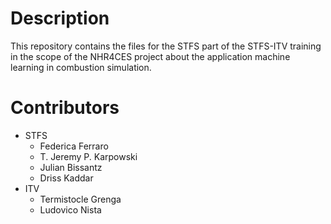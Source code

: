# Description

This repository contains the files for the STFS part of the STFS-ITV training in the scope of the NHR4CES project about the application machine learning in combustion simulation.

# Contributors

- STFS
    - Federica Ferraro
    - T. Jeremy P. Karpowski
    - Julian Bissantz
    - Driss Kaddar
- ITV
    - Termistocle Grenga
    - Ludovico Nista
